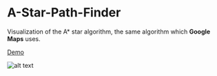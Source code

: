 # A-Star-Path-Finder
Visualization of the A* star algorithm, the same algorithm which **Google Maps** uses.

[Demo](http://astar.surge.sh)

![alt text](https://github.com/manmeet17/A-Star-Path-Finder/blob/master/Screenshots/a*.png "A* Pathfinder")
